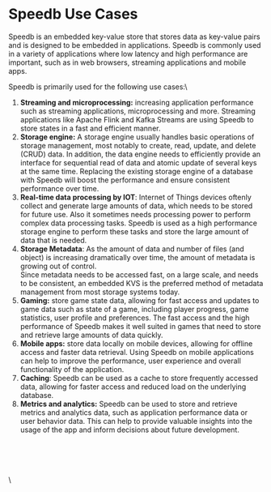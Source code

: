 # Speedb Use Cases

Speedb is an embedded key-value store that stores data as key-value pairs and is designed to be embedded in applications. Speedb is commonly used in a variety of applications where low latency and high performance are important, such as in web browsers, streaming applications and mobile apps.



Speedb is primarily used for the following use cases:\


1. **Streaming and microprocessing:** increasing application performance such as streaming applications, microprocessing and more. Streaming applications like Apache Flink and Kafka Streams are using Speedb to store states in a fast and efficient manner.&#x20;
2. **Storage engine:** A storage engine usually handles basic operations of storage management, most notably to create, read, update, and delete (CRUD) data. In addition, the data engine needs to efficiently provide an interface for sequential read of data and atomic update of several keys at the same time. Replacing the existing storage engine of a database with Speedb will boost the performance and ensure consistent performance over time.&#x20;
3. **Real-time data processing by IOT**: Internet of Things devices oftenly collect and generate large amounts of data, which needs to be stored for future use. Also it sometimes needs processing power to perform complex data processing tasks. Speedb is used as a high performance storage engine to perform these tasks and store the large amount of data that is needed.&#x20;
4. **Storage Metadata**: As the amount of data and number of files (and object) is increasing dramatically over time, the amount of metadata is growing out of control.\
   Since metadata needs to be accessed fast, on a large scale, and needs to be consistent, an embedded KVS is the preferred method of metadata management from most storage systems today.
5. **Gaming:** store game state data, allowing for fast access and updates to game data such as state of a game, including player progress, game statistics, user profile and preferences. The fast access and the high performance of Speedb makes it well suited in games that need to store and retrieve large amounts of data quickly.&#x20;
6. **Mobile apps:** store data locally on mobile devices, allowing for offline access and faster data retrieval. Using Speedb on mobile applications can help to improve the performance, user experience and overall functionality of the application.&#x20;
7. **Caching**: Speedb can be used as a cache to store frequently accessed data, allowing for faster access and reduced load on the underlying database.
8. **Metrics and analytics:** Speedb can  be used to store and retrieve metrics and analytics data, such as application performance data or user behavior data. This can help to provide valuable insights into the usage of the app and inform decisions about future development.

\
\
\
\
\

